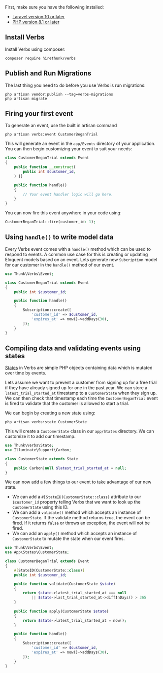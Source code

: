 First, make sure you have the following installed:

- [Laravel version 10 or later](https://laravel.com/docs/10.x)
- [PHP version 8.1 or later](https://herd.laravel.com/)

## Install Verbs

Install Verbs using composer:

```shell
composer require hirethunk/verbs
```

## Publish and Run Migrations

The last thing you need to do before you use Verbs is run migrations:

```shell
php artisan vendor:publish --tag=verbs-migrations
php artisan migrate
```

## Firing your first event

To generate an event, use the built in artisan command

```shell
php artisan verbs:event CustomerBeganTrial
```

This will generate an event in the `app/Events` directory of your application. You can then begin customizing your event to suit your needs:

```php
class CustomerBeganTrial extends Event
{
    public function __construct(
	    public int $customer_id,
    ) {}

    public function handle()
    {
        // Your event handler logic will go here.
    }
}
```

You can now fire this event anywhere in your code using:

```php
CustomerBeganTrial::fire(customer_id: 1);
```

## Using `handle()` to write model data

Every Verbs event comes with a `handle()` method which can be used to respond to events. A common use case for this is creating or updating Eloquent models based on an event. Lets generate
new `Subcription` model for our customer in the `handle()` method of our event.

```php
use Thunk\Verbs\Event;

class CustomerBeganTrial extends Event
{
	public int $customer_id;

	public function handle()
	{
		Subscription::create([
			'customer_id' => $customer_id,
			'expires_at' => now()->addDays(30),
		]);
	}
}
```

## Compiling data and validating events using states

[States](/docs/getting-started/building-blocks#content-states) in Verbs are simple PHP objects containing data which is mutated over time by events.

Lets assume we want to prevent a customer from signing up for a free trial if they have already signed up for one in the past year. We can store a `latest_trial_started_at` timestamp to
a `CustomerState` when they sign up. We can then check that timestamp each time the `CustomerBeganTrial` event is fired to validate that the customer is allowed to start a trial.

We can begin by creating a new state using:

```shell
php artisan verbs:state CustomerState
```

This will create a `CustomerState` class in our `app/States` directory. We can customize it to add our timestamp.

```php
use Thunk\Verbs\State;
use Illuminate\Support\Carbon;

class CustomerState extends State
{
	public Carbon|null $latest_trial_started_at = null;
}
```

We can now add a few things to our event to take advantage of our new state.

- We can add a `#[StateID(CustomerState::class)` attribute to our `$customer_id` property telling Verbs that we want to look up the `CustomerState` using this ID.
- We can add a `validate()` method which accepts an instance of `CustomerState`. If the validate method returns `true`, the event can be fired. If it returns `false` or throws an exception, the event
  will not be fired.
- We can add an `apply()` method which accepts an instance of `CustomerState` to mutate the state when our event fires.

```php
use Thunk\Verbs\Event;
use App\States\CustomerState;

class CustomerBeganTrial extends Event
{
	#[StateID(CustomerState::class)]
	public int $customer_id;

	public function validate(CustomerState $state) 
	{
		return $state->latest_trial_started_at === null
			|| $state->last_trial_started_at->diffInDays() > 365
	}
	
	public function apply(CustomerState $state) 
	{
		return $state->latest_trial_started_at = now();
	}

	public function handle()
	{
		Subscription::create([
			'customer_id' => $customer_id,
			'expires_at' => now()->addDays(30),
		]);
	}
}
```
